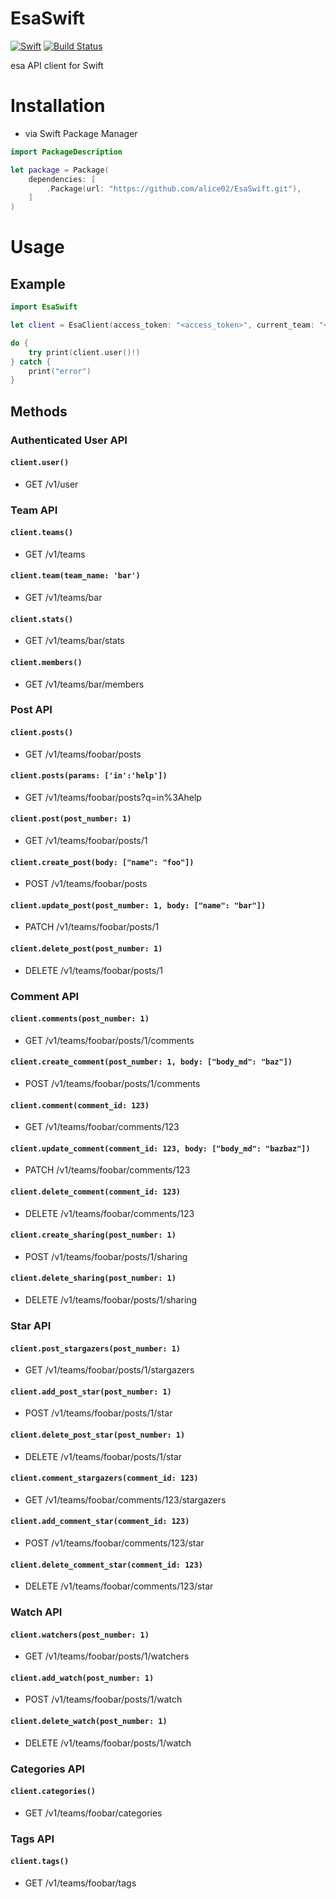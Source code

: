 # EsaSwift

[![Swift](https://img.shields.io/badge/Swift-3.0-orange.svg?style=flat)](https://swift.org)
[![Build Status](https://travis-ci.org/alice02/EsaSwift.svg?branch=master)](https://travis-ci.org/alice02/EsaSwift)

esa API client for Swift

# Installation
- via Swift Package Manager
```swift
import PackageDescription

let package = Package(
    dependencies: [
        .Package(url: "https://github.com/alice02/EsaSwift.git"),
    ]
)
```

# Usage
## Example
```swift
import EsaSwift

let client = EsaClient(access_token: "<access_token>", current_team: "<current_team>")

do {
    try print(client.user()!)
} catch {
    print("error")
}
```

## Methods
### Authenticated User API
#### `client.user()`
- GET /v1/user


### Team API

#### `client.teams()`
- GET /v1/teams

#### `client.team(team_name: 'bar')`
- GET /v1/teams/bar

#### `client.stats()`
- GET /v1/teams/bar/stats

#### `client.members()`
- GET /v1/teams/bar/members


### Post API
#### `client.posts()`
- GET /v1/teams/foobar/posts

#### `client.posts(params: ['in':'help'])`
- GET /v1/teams/foobar/posts?q=in%3Ahelp

#### `client.post(post_number: 1)`
- GET /v1/teams/foobar/posts/1

#### `client.create_post(body: ["name": "foo"])`
- POST /v1/teams/foobar/posts

#### `client.update_post(post_number: 1, body: ["name": "bar"])`
- PATCH /v1/teams/foobar/posts/1

#### `client.delete_post(post_number: 1)`
- DELETE /v1/teams/foobar/posts/1


### Comment API
#### `client.comments(post_number: 1)`
- GET /v1/teams/foobar/posts/1/comments

#### `client.create_comment(post_number: 1, body: ["body_md": "baz"])`
- POST /v1/teams/foobar/posts/1/comments

#### `client.comment(comment_id: 123)`
- GET /v1/teams/foobar/comments/123

#### `client.update_comment(comment_id: 123, body: ["body_md": "bazbaz"])`
- PATCH /v1/teams/foobar/comments/123

#### `client.delete_comment(comment_id: 123)`
- DELETE /v1/teams/foobar/comments/123

#### `client.create_sharing(post_number: 1)`
- POST /v1/teams/foobar/posts/1/sharing

#### `client.delete_sharing(post_number: 1)`
- DELETE /v1/teams/foobar/posts/1/sharing


### Star API
#### `client.post_stargazers(post_number: 1)`
- GET /v1/teams/foobar/posts/1/stargazers

#### `client.add_post_star(post_number: 1)`
- POST /v1/teams/foobar/posts/1/star

#### `client.delete_post_star(post_number: 1)`
- DELETE /v1/teams/foobar/posts/1/star

#### `client.comment_stargazers(comment_id: 123)`
- GET /v1/teams/foobar/comments/123/stargazers

#### `client.add_comment_star(comment_id: 123)`
- POST /v1/teams/foobar/comments/123/star

#### `client.delete_comment_star(comment_id: 123)`
- DELETE /v1/teams/foobar/comments/123/star


### Watch API
#### `client.watchers(post_number: 1)`
- GET /v1/teams/foobar/posts/1/watchers

#### `client.add_watch(post_number: 1)`
- POST /v1/teams/foobar/posts/1/watch

#### `client.delete_watch(post_number: 1)`
- DELETE /v1/teams/foobar/posts/1/watch

### Categories API
#### `client.categories()`
- GET /v1/teams/foobar/categories

### Tags API
#### `client.tags()`
- GET /v1/teams/foobar/tags
